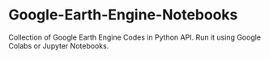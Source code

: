 # Google-Earth-Engine-Notebooks

Collection of Google Earth Engine Codes in Python API. Run it using Google Colabs or Jupyter Notebooks. 
